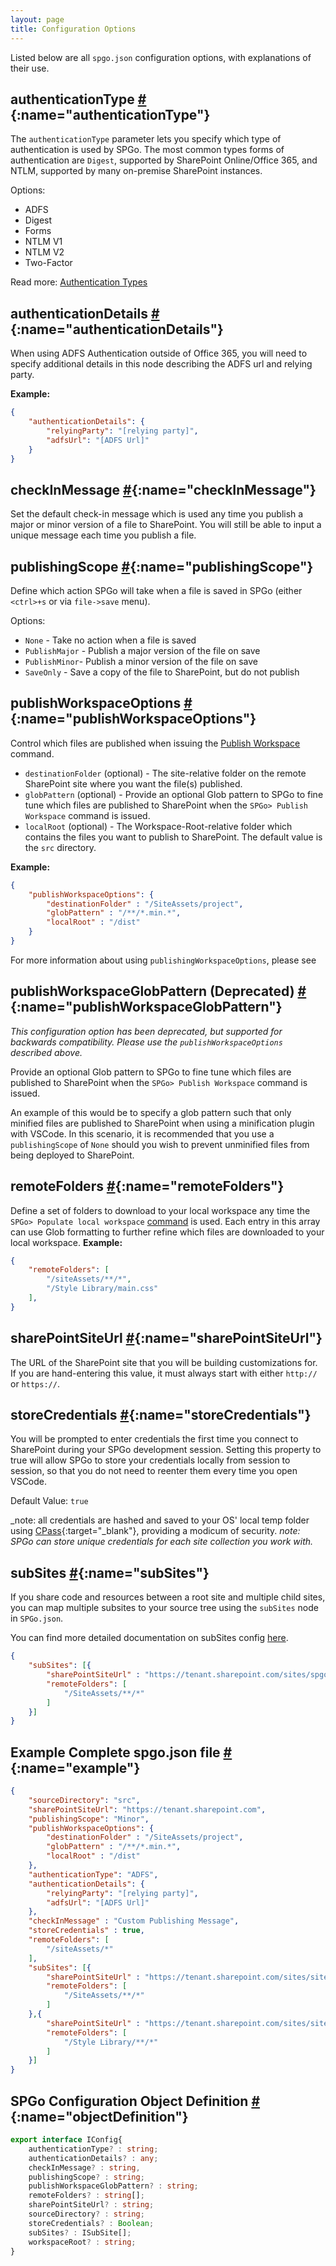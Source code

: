 ```yaml
---
layout: page
title: Configuration Options
---
```


Listed below are all `spgo.json` configuration options, with explanations of their use.

## authenticationType [#](#authenticationType){:name="authenticationType"}

The `authenticationType` parameter lets you specify which type of authentication is used by SPGo. The most common types forms of authentication are `Digest`, supported by SharePoint Online/Office 365, and NTLM, supported by many on-premise SharePoint instances.

Options:

* ADFS
* Digest
* Forms
* NTLM V1
* NTLM V2
* Two-Factor

Read more: [Authentication Types](/spgo/authentication/overview)

## authenticationDetails [#](#authenticationDetails){:name="authenticationDetails"}

When using ADFS Authentication outside of Office 365, you will need to specify additional details in this node describing the ADFS url and relying party.

**Example:**

```json
{
    "authenticationDetails": {
        "relyingParty": "[relying party]",
        "adfsUrl": "[ADFS Url]"
    }
}
```

## checkInMessage [#](#checkInMessage){:name="checkInMessage"}

Set the default check-in message which is used any time you publish a major or minor version of a file to SharePoint. You will still be able to input a unique message each time you publish a file.

## publishingScope [#](#publishingScope){:name="publishingScope"}

Define which action SPGo will take when a file is saved in SPGo (either `<ctrl>+s` or via `file->save` menu).

Options:

* `None` - Take no action when a file is saved
* `PublishMajor` - Publish a major version of the file on save
* `PublishMinor`- Publish a minor version of the file on save
* `SaveOnly` - Save a copy of the file to SharePoint, but do not publish

## publishWorkspaceOptions [#](#publishWorkspaceOptions){:name="publishWorkspaceOptions"}

Control which files are published when issuing the [Publish Workspace](/spgo/commands/publish-workspace) command.

* `destinationFolder` (optional) - The site-relative folder on the remote SharePoint site where you want the file(s) published.
* `globPattern` (optional) - Provide an optional Glob pattern to SPGo to fine tune which files are published to SharePoint when the `SPGo> Publish Workspace` command is issued.
* `localRoot` (optional) - The Workspace-Root-relative folder which contains the files you want to publish to SharePoint. The default value is the `src` directory.

**Example:**

```json
{
    "publishWorkspaceOptions": {
        "destinationFolder" : "/SiteAssets/project",
        "globPattern" : "/**/*.min.*",
        "localRoot" : "/dist"
    }
}
```

For more information about using `publishingWorkspaceOptions`, please see

## publishWorkspaceGlobPattern (Deprecated) [#](#publishWorkspaceGlobPattern){:name="publishWorkspaceGlobPattern"}


_This configuration option has been deprecated, but supported for backwards compatibility. Please use the `publishWorkspaceOptions` described above._

Provide an optional Glob pattern to SPGo to fine tune which files are published to SharePoint when the `SPGo> Publish Workspace` command is issued.

An example of this would be to specify a glob pattern such that only minified files are published to SharePoint when using a minification plugin with VSCode. In this scenario, it is recommended that you use a `publishingScope` of `None` should you wish to prevent unminified files from being deployed to SharePoint.

## remoteFolders [#](#remoteFolders){:name="remoteFolders"}

Define a set of folders to download to your local workspace any time the `SPGo> Populate local workspace` [command](/spgo/commands/populate-workspace) is used. Each entry in this array can use Glob formatting to further refine which files are downloaded to your local workspace.
**Example:**

```json
{
    "remoteFolders": [
        "/siteAssets/**/*",
        "/Style Library/main.css"
    ],
}
```


## sharePointSiteUrl [#](#sharePointSiteUrl){:name="sharePointSiteUrl"}

The URL of the SharePoint site that you will be building customizations for. If you are hand-entering this value, it must always start with either `http://` or `https://`.

## storeCredentials [#](#storeCredentials){:name="storeCredentials"}

You will be prompted to enter credentials the first time you connect to SharePoint during your SPGo development session. Setting this property to true will allow SPGo to store your credentials locally from session to session, so that you do not need to reenter them every time you open VSCode.

Default Value: `true`

_note: all credentials are hashed and saved to your OS' local temp folder using [CPass](https://www.npmjs.com/package/cpass){:target="_blank"}, providing a modicum of security.
_note: SPGo can store unique credentials for each site collection you work with._

## subSites [#](#subSites){:name="subSites"}

If you share code and resources between a root site and multiple child sites, you can map multiple subsites to your source tree using the `subSites` node in `SPGo.json`.

You can find more detailed documentation on subSites config [here](/spgo/advanced/working-with-subsites).

``` json
{
    "subSites": [{
        "sharePointSiteUrl" : "https://tenant.sharepoint.com/sites/spgo/subsite",
        "remoteFolders": [
            "/SiteAssets/**/*"
        ]
    }]
}
```

## Example Complete spgo.json file [#](#example){:name="example"}

``` json
{
    "sourceDirectory": "src",
    "sharePointSiteUrl": "https://tenant.sharepoint.com",
    "publishingScope": "Minor",
    "publishWorkspaceOptions": {
        "destinationFolder" : "/SiteAssets/project",
        "globPattern" : "/**/*.min.*",
        "localRoot" : "/dist"
    },
    "authenticationType": "ADFS",
    "authenticationDetails": {
        "relyingParty": "[relying party]",
        "adfsUrl": "[ADFS Url]"
    },
    "checkInMessage" : "Custom Publishing Message",
    "storeCredentials" : true,
    "remoteFolders": [
        "/siteAssets/*"
    ],
    "subSites": [{
        "sharePointSiteUrl" : "https://tenant.sharepoint.com/sites/site/subsite1",
        "remoteFolders": [
            "/SiteAssets/**/*"
        ]
    },{
        "sharePointSiteUrl" : "https://tenant.sharepoint.com/sites/site/subsite2",
        "remoteFolders": [
            "/Style Library/**/*"
        ]
    }]
}
```

## SPGo Configuration Object Definition [#](#objectDefinition){:name="objectDefinition"}

``` typescript
export interface IConfig{
    authenticationType? : string;
    authenticationDetails? : any;
    checkInMessage? : string,
    publishingScope? : string;
    publishWorkspaceGlobPattern? : string;
    remoteFolders? : string[];
    sharePointSiteUrl? : string;
    sourceDirectory? : string;
    storeCredentials? : Boolean;
    subSites? : ISubSite[];
    workspaceRoot? : string;
}
```
